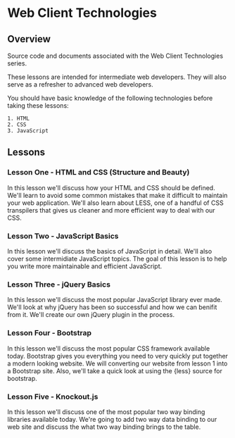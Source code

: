 Web Client Technologies
=======================

Overview
--------

Source code and documents associated with the Web Client Technologies series.

These lessons are intended for intermediate web developers.  They will also serve as a refresher to advanced web developers.

You should have basic knowledge of the following technologies before taking these lessons:

    1. HTML
    2. CSS
    3. JavaScript

Lessons
-------

### Lesson One - HTML and CSS (Structure and Beauty)
In this lesson we'll discuss how your HTML and CSS should be defined.  We'll learn to avoid some common mistakes that make it difficult to maintain your web application.  We'll also learn about LESS, one of a handful of CSS transpilers that gives us cleaner and more efficient way to deal with our CSS.

### Lesson Two - JavaScript Basics
In this lesson we'll discuss the basics of JavaScript in detail.  We'll also cover some intermidiate JavaScript topics.  The goal of this lesson is to help you write more maintainable and efficient JavaScript.

### Lesson Three - jQuery Basics
In this lesson we'll discuss the most popular JavaScript library ever made.  We'll look at why jQuery has been so successful and how we can benifit from it.  We'll create our own jQuery plugin in the process.

### Lesson Four - Bootstrap
In this lesson we'll discuss the most popular CSS framework available today.  Bootstrap gives you everything you need to very quickly put together a modern looking website.  We will converting our website from lesson 1 into a Bootstrap site.  Also, we'll take a quick look at using the {less} source for bootstrap.

### Lesson Five - Knockout.js
In this lesson we'll discuss one of the most popular two way binding libraries available today.  We're going to add two way data binding to our web site and discuss the what two way binding brings to the table.
